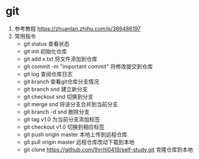 # git  
1. 参考教程 https://zhuanlan.zhihu.com/p/369486197
2. 常用指令
   * git status 查看状态
   * git init 初始化仓库
   * git add x.txt 将文件添加到仓库
   * git commit -m "important commit" 将修改提交到仓库
   * git log 查阅仓库日志
   * git branch 查看git仓库分支情况
   * git branch snd 建立新分支
   * git checkout snd 切换到分支
   * git merge snd 将该分支合并到当前分支
   * git branch -d snd 删除分支
   * git tag v1.0 为当前分支添加标签
   * git checkout v1.0 切换到相应标签
   * git push origin master 本地上传到远程仓库
   * git pull origin master 远程仓库改动下载到本地
   * git clone https://github.com/lhrrhl0419/self-study.git 克隆仓库到本地